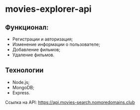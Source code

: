 # movies-explorer-api

## Функционал:
- Регистрации и авторизация;
- Изменение информации о пользователе;
- Добавление фильмов;
- Удаление фильмов.

## Технологии
- Node.js;
- MongoDB;
- Express.

Ccылка на API: https://api.movies-search.nomoredomains.club
